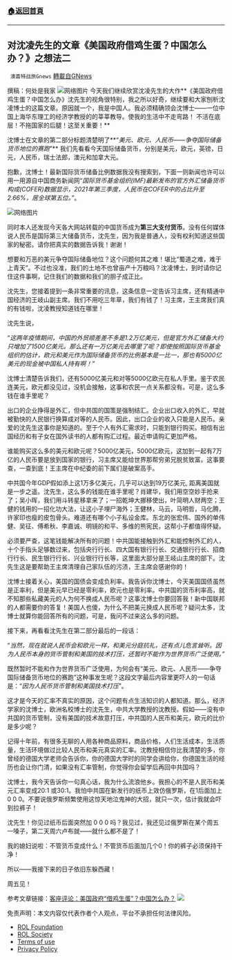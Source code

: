 ###  [:house:返回首頁](https://github.com/ourhimalayas/txt)
---


## 对沈凌先生的文章《美国政府借鸡生蛋？中国怎么办？》之想法二
` 澳喜特战旅Gnews` [轉載自GNews](https://gnews.org/zh-hans/1981798/)

撰稿：何处是我家
![](https://assets.gnews.org/wp-content/uploads/2022/02/58855870_303-1.jpg)网络图片
今天我们继续欣赏沈凌先生的大作**《美国政府借鸡生蛋？中国怎么办》沈先生的视角很特别，我之所以好奇，继续要和大家刨析沈凌博士的这篇文章。原因就一个，我是中国人。我必须精确领会沈博士——一位中国上海华东理工的经济学教授的的莘莘教导。使我的生活中不走弯路！ 不活在底层！不拖国家的后腿！这至关重要！**

沈博士在文章的第二部分标题清楚明了**“*美元、欧元、人民币——争夺国际储备货币地位的赛跑*”** 我们先看看今天国际储备货币，分别是美元，欧元，英镑，日元，人民币，瑞士法郎，澳元和加拿大元。

抱歉，沈博士！最新国际货币储备比例数据我没有搜索到，下面一则新闻也许可以用一用源自中国商务新闻网“*国际货币基金组织(IMF)最新发布的官方外汇储备货币构成(COFER)数据显示，2021年第三季度，人民币在COFER中的占比升至2.66%，居全球第五位。”*。

![](https://assets.gnews.org/wp-content/uploads/2022/02/010712.png)网络图片

同时本人还发现今天各大网站转载的中国货币成为**第三大支付货币**。没有任何媒体说人民币是国际第三大储备货币，沈先生，因为我是普通人，没有权利知道这些国家的秘密。请你把真实的数据告诉我！谢谢！

想要和万恶的美元争夺国际储备地位？这个问题何其之难！堪比“蜀道之难，难于上青天”。不过也没准，我们的土地不也曾亩产十万粮吗？沈凌博士，到时请你记住这件事啊，记住我们的数据和我们的胆子成正比。

沈先生，您接着提到一条非常重要的讯息，这条信息一定告诉习主席，还有精通中国经济的王岐山副主席。我们不用吃三年草，我们有钱了！习主席，王主席我们真的有钱啦，沈凌教授知道钱在哪里！

沈先生说，

“*这两年疫情期间，中国的外贸顺差差不多是1.2万亿美元，但是官方外汇储备大约只增加了1500亿美元。那么还有一万亿美元去哪里了呢？即使按照国际货币基金组织的估计，欧元和美元作为国际储备货币的比例基本是一比一，那也有5000亿美元的现金被中国私人持有啊！”*

沈博士清楚告诉我们，还有5000亿美元和对等5000亿欧元在私人手里。鉴于农民连美元，欧元都没见过，没机会接触，这事和农民一点关系都没有。可是，这么多钱在谁手里呢？

出口的企业挣得是外汇，但中共国的国策是强制结汇。企业出口收入的外汇，早就被勤快的人民银行换算成对等的人民币。因此，出口企业的收入只能是人民币。亲爱的沈先生这事你是知道的。至于个人有外汇需求时，只能到银行购买。相信有出国经历和有子女在国外读书的人都有购汇过程。最近申请购汇更加严格。

谁能购买这么多的美元和欧元呢？5000亿美元，5000亿欧元，这加到一起有7万亿的人民币要是放到国家的银行，习主席又能给世界那帮穷弟兄脱贫致富。这事要查，一查到底！王主席在中纪委的前下属们是破案高手。

中共国今年GDP假如添上这1万多亿美元，几乎可以达到19万亿美元, 距离美国就是一步之遥。沈先生，这么多的钱能在谁手里呢？肖建华，我们用空空妙手抢来了；吴小晖，我们用斗转星移拿来了；一招乾坤大挪移使出，叶简明人财两空；王健的钱用的一招化功大法，让这小子埋尸海外；王健林，马云，马明哲，马化腾，许家印也瘦的皮包骨头。难道还有哪个小子私设金库。东北的张宏伟、国外的单伟健、吴征、傅希秋、李嘉诚、明镜的和平、多维的熊宪民，这帮小子都值得怀疑。

必须要严查，这笔钱能解决所有的问题！中共国能接触到外汇和能控制外汇的人，十个手指头足够数过来，包括央行行长、四大国有银行行长、交通银行行长、招商行行长、民生银行行长、兴业银行行长等，这里面大部分是王岐山主席的部下。沈先生这是要帮助王主席清理自己家队伍的污渍，王主席会感谢你的！

沈博士接着关心，美国的国债会变成负利率。我告诉你沈博士，今天美国国债虽然是正率利，但是美元早已经是零利率，欧元也是零利率。中共国的货币利率高，就不知那些私藏美元的人为何不换成人民币呢？这事沈博士你要回答我！新中国联邦的人都需要你的答复！美国人也傻，为什么不把美元换成人民币呢？疑问太多，沈博士就算你能回答所有的问题，可是，我问不过来这么多的问题。

接下来，再看看沈先生在第二部分最后的一段话：

“*当然，现在就说人民币会和欧元一样，和美元分庭抗礼，还有点儿危言耸听。因为人民币本身的货币管制和美国的技术打压，还暂时不能作为世界货币广泛使用。”*

既然暂时不能和作为世界货币广泛使用，为何会有“美元、欧元、人民币——争夺国际储备货币地位的赛跑”这种事发生呢？这段文字最后内容里更吓人的一句话是：“*因为人民币货币管制和美国技术打压*”。

这才是今天的汇率不真实的原因，这个问题有点生活知识的人都知道。那么，经济学家的沈博士，欧洲名校博士的沈先生，中共大学教授的沈教授。假如——没有中共国的货币管制，没有美国的技术故意打压，中共国的人民币和美元，欧元的比价是多少呢？

记得十年前，有很多无聊的人用各种商品原料，商品价格，人们生活成本，生活质量，生活环境做过比较人民币和美元真实的汇率。沈教授相信你比我清楚的多，你曾经的德国大学老师会告诉你，你的德国大学时的同学会讲给你，你德国生活的经历也会让你门清，如果没有汇率管制，你觉得你会留学后再回中共国吗？

沈博士，我今天告诉你一句真心话，我为什么流浪他乡。我担心的不是人民币和美元汇率变成20:1 或30:1。我怕中共国在新发行的纸币上效仿俄罗斯，在1后面加上 0 0 0。不要说俄罗斯频繁使用这惊天地泣鬼神的大招，就只一次，估计我就会吓到拉裤子！

沈先生！你见过纸币后面突然加 0 0 0 吗？我见过，我还见过俄罗斯在某个周五一嗓子，第二天周六卢布就——就什么都不是了！

我的媳妇说啦：不管货币变成什么！不管货币后面加几个0！你的裤子必须保持干净！

所以——我接下来的日子依旧东躲西藏！

周五见！

参考文章链接：[客座评论：美国政府“借鸡生蛋”？中国怎么办？](https://www.dw.com/zh/%E5%AE%A2%E5%BA%A7%E8%AF%84%E8%AE%BA%E7%BE%8E%E5%9B%BD%E6%94%BF%E5%BA%9C%E5%80%9F%E9%B8%A1%E7%94%9F%E8%9B%8B%E4%B8%AD%E5%9B%BD%E6%80%8E%E4%B9%88%E5%8A%9E/a-60660266)
![](https://assets.gnews.org/wp-content/uploads/2022/02/TUBIAO-X.jpg)
 

免责声明：本文内容仅代表作者个人观点，平台不承担任何法律风险。

- [ROL Foundation](https://rolfoundation.org/)
- [ROL Society](https://rolsociety.org/)
- [Terms of use](https://gnews.org/terms-of-use-3/)
- [Privacy Policy](https://gnews.org/privacy-policy/)
